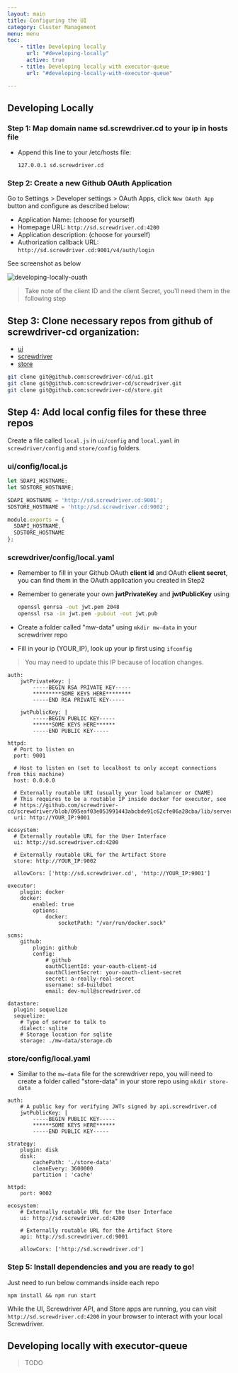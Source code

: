 ```yaml
---
layout: main
title: Configuring the UI
category: Cluster Management
menu: menu
toc:
    - title: Developing locally
      url: "#developing-locally"
      active: true
    - title: Developing locally with executor-queue
      url: "#developing-locally-with-executor-queue"

---
```

## Developing Locally

### Step 1: Map domain name sd.screwdriver.cd to your ip in hosts file
* Append this line to your /etc/hosts file:

  ```
  127.0.0.1 sd.screwdriver.cd
  ```

### Step 2: Create a new Github OAuth Application
Go to Settings > Developer settings > OAuth Apps, click `New OAuth App` button and configure as described below:

* Application Name: (choose for yourself)
* Homepage URL: `http://sd.screwdriver.cd:4200`
* Application description: (choose for yourself)
* Authorization callback URL: `http://sd.screwdriver.cd:9001/v4/auth/login`

See screenshot as below

![developing-locally-ouath](./assets/developing-locally-ouath.png)

> Take note of the client ID and the client Secret, you'll need them in the following step

## Step 3: Clone necessary repos from github of screwdriver-cd organization:
* [ui](https://github.com/screwdriver-cd/ui)
* [screwdriver](https://github.com/screwdriver-cd/screwdriver)
* [store](https://github.com/screwdriver-cd/store)

```bash
git clone git@github.com:screwdriver-cd/ui.git
git clone git@github.com:screwdriver-cd/screwdriver.git
git clone git@github.com:screwdriver-cd/store.git
```

## Step 4: Add local config files for these three repos
Create a file called `local.js` in `ui/config` and `local.yaml` in `screwdriver/config` and `store/config` folders.

### ui/config/local.js

```javascript
let SDAPI_HOSTNAME;
let SDSTORE_HOSTNAME;

SDAPI_HOSTNAME = 'http://sd.screwdriver.cd:9001';
SDSTORE_HOSTNAME = 'http://sd.screwdriver.cd:9002';

module.exports = {
  SDAPI_HOSTNAME,
  SDSTORE_HOSTNAME
};
```

### screwdriver/config/local.yaml
* Remember to fill in your Github OAuth **client id** and OAuth **client secret**, you can find them in the OAuth application you created in Step2
* Remember to generate your own **jwtPrivateKey** and **jwtPublicKey** using
    ```bash
    openssl genrsa -out jwt.pem 2048
    openssl rsa -in jwt.pem -pubout -out jwt.pub
    ```
* Create a folder called "mw-data" using `mkdir mw-data` in your screwdriver repo

* Fill in your ip (YOUR_IP), look up your ip first using `ifconfig`
> You may need to update this IP because of location changes.

```
auth:
    jwtPrivateKey: |
        -----BEGIN RSA PRIVATE KEY-----
        *********SOME KEYS HERE********
        -----END RSA PRIVATE KEY-----

    jwtPublicKey: |
        -----BEGIN PUBLIC KEY-----
        ******SOME KEYS HERE******
        -----END PUBLIC KEY-----

httpd:
  # Port to listen on
  port: 9001

  # Host to listen on (set to localhost to only accept connections from this machine)
  host: 0.0.0.0

  # Externally routable URI (usually your load balancer or CNAME)
  # This requires to be a routable IP inside docker for executor, see
  # https://github.com/screwdriver-cd/screwdriver/blob/095eaf03e053991443abcbde91c62cfe06a28cba/lib/server.js#L141
  uri: http://YOUR_IP:9001

ecosystem:
  # Externally routable URL for the User Interface
  ui: http://sd.screwdriver.cd:4200

  # Externally routable URL for the Artifact Store
  store: http://YOUR_IP:9002

  allowCors: ['http://sd.screwdriver.cd', 'http://YOUR_IP:9001']

executor:
    plugin: docker
    docker:
        enabled: true
        options:
            docker:
                socketPath: "/var/run/docker.sock"

scms:
    github:
        plugin: github
        config:
            # github
            oauthClientId: your-oauth-client-id
            oauthClientSecret: your-oauth-client-secret
            secret: a-really-real-secret
            username: sd-buildbot
            email: dev-null@screwdriver.cd

datastore:
  plugin: sequelize
  sequelize:
    # Type of server to talk to
    dialect: sqlite
    # Storage location for sqlite
    storage: ./mw-data/storage.db
```

### store/config/local.yaml
* Similar to the `mw-data` file for the screwdriver repo, you will need to create a folder called "store-data" in your store repo using `mkdir store-data`

```
auth:
    # A public key for verifying JWTs signed by api.screwdriver.cd
    jwtPublicKey: |
        -----BEGIN PUBLIC KEY-----
        ******SOME KEYS HERE******
        -----END PUBLIC KEY-----

strategy:
    plugin: disk
    disk:
        cachePath: './store-data'
        cleanEvery: 3600000
        partition : 'cache'

httpd:
    port: 9002

ecosystem:
    # Externally routable URL for the User Interface
    ui: http://sd.screwdriver.cd:4200

    # Externally routable URL for the Artifact Store
    api: http://sd.screwdriver.cd:9001

    allowCors: ['http://sd.screwdriver.cd']
```

### Step 5: Install dependencies and you are ready to go!
Just need to run below commands inside each repo

```
npm install && npm run start
```

While the UI, Screwdriver API, and Store apps are running, you can visit `http://sd.screwdriver.cd:4200` in your browser to interact with your local Screwdriver.

## Developing locally with executor-queue

> TODO

